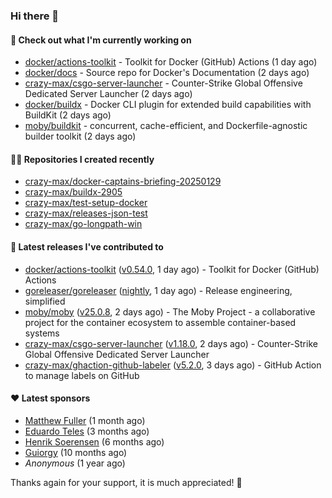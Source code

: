 ### Hi there 👋

#### 👷 Check out what I'm currently working on

- [docker/actions-toolkit](https://github.com/docker/actions-toolkit) - Toolkit for Docker (GitHub) Actions (1 day ago)
- [docker/docs](https://github.com/docker/docs) - Source repo for Docker&#39;s Documentation (2 days ago)
- [crazy-max/csgo-server-launcher](https://github.com/crazy-max/csgo-server-launcher) - Counter-Strike Global Offensive Dedicated Server Launcher (2 days ago)
- [docker/buildx](https://github.com/docker/buildx) - Docker CLI plugin for extended build capabilities with BuildKit (2 days ago)
- [moby/buildkit](https://github.com/moby/buildkit) - concurrent, cache-efficient, and Dockerfile-agnostic builder toolkit (2 days ago)

#### 👨‍💻 Repositories I created recently

- [crazy-max/docker-captains-briefing-20250129](https://github.com/crazy-max/docker-captains-briefing-20250129)
- [crazy-max/buildx-2905](https://github.com/crazy-max/buildx-2905)
- [crazy-max/test-setup-docker](https://github.com/crazy-max/test-setup-docker)
- [crazy-max/releases-json-test](https://github.com/crazy-max/releases-json-test)
- [crazy-max/go-longpath-win](https://github.com/crazy-max/go-longpath-win)

#### 🚀 Latest releases I've contributed to

- [docker/actions-toolkit](https://github.com/docker/actions-toolkit) ([v0.54.0](https://github.com/docker/actions-toolkit/releases/tag/v0.54.0), 1 day ago) - Toolkit for Docker (GitHub) Actions
- [goreleaser/goreleaser](https://github.com/goreleaser/goreleaser) ([nightly](https://github.com/goreleaser/goreleaser/releases/tag/nightly), 1 day ago) - Release engineering, simplified
- [moby/moby](https://github.com/moby/moby) ([v25.0.8](https://github.com/moby/moby/releases/tag/v25.0.8), 2 days ago) - The Moby Project - a collaborative project for the container ecosystem to assemble container-based systems
- [crazy-max/csgo-server-launcher](https://github.com/crazy-max/csgo-server-launcher) ([v1.18.0](https://github.com/crazy-max/csgo-server-launcher/releases/tag/v1.18.0), 2 days ago) - Counter-Strike Global Offensive Dedicated Server Launcher
- [crazy-max/ghaction-github-labeler](https://github.com/crazy-max/ghaction-github-labeler) ([v5.2.0](https://github.com/crazy-max/ghaction-github-labeler/releases/tag/v5.2.0), 3 days ago) - GitHub Action to manage labels on GitHub

#### ❤️ Latest sponsors
- [Matthew Fuller](https://github.com/mathematics333) (1 month ago)
- [Eduardo Teles](https://github.com/eduardoteles17) (3 months ago)
- [Henrik Soerensen](https://github.com/hsoerensen) (6 months ago)
- [Guiorgy](https://github.com/Guiorgy) (10 months ago)
- _Anonymous_ (1 year ago)

Thanks again for your support, it is much appreciated! 🙏

